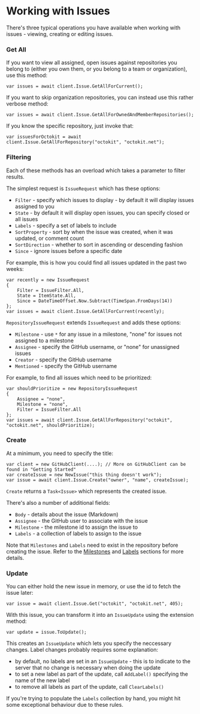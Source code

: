 # Working with Issues

There's three typical operations you have available when working
with issues - viewing, creating or editing issues.

### Get All

If you want to view all assigned, open issues against repositories you belong to
(either you own them, or you belong to a team or organization), use this
method:

```
var issues = await client.Issue.GetAllForCurrent();
```

If you want to skip organization repositories, you can instead use this
rather verbose method:

```
var issues = await client.Issue.GetAllForOwnedAndMemberRepositories();
```

If you know the specific repository, just invoke that:

```
var issuesForOctokit = await client.Issue.GetAllForRepository("octokit", "octokit.net");
```

### Filtering

Each of these methods has an overload which takes a parameter to filter results.

The simplest request is `IssueRequest` which has these options:

 - `Filter` - specify which issues to display - by default it will display issues assigned to you
 - `State` - by default it will display open issues, you can specify closed or all issues
 - `Labels` - specify a set of labels to include
 - `SortProperty` - sort by when the issue was created, when it was updated, or comment count
 - `SortDirection` - whether to sort in ascending or descending fashion
 - `Since` - ignore issues before a specific date

For example, this is how you could find all issues updated in the past two weeks:

```
var recently = new IssueRequest
{
    Filter = IssueFilter.All,
    State = ItemState.All,
    Since = DateTimeOffset.Now.Subtract(TimeSpan.FromDays(14))
};
var issues = await client.Issue.GetAllForCurrent(recently);
```

`RepositoryIssueRequest` extends `IssueRequest` and adds these options:

 - `Milestone` - use `*` for any issue in a milestone, "none" for issues not assigned to a milestone
 - `Assignee` - specify the GitHub username, or "none" for unassigned issues
 - `Creator` - specify the GitHub username
 - `Mentioned` - specify the GitHub username

For example, to find all issues which need to be prioritized:

```
var shouldPrioritize = new RepositoryIssueRequest
{
    Assignee = "none",
    Milestone = "none",
    Filter = IssueFilter.All
};
var issues = await client.Issue.GetAllForRepository("octokit", "octokit.net", shouldPrioritize);
```

### Create

At a minimum, you need to specify the title:

```
var client = new GitHubClient(....); // More on GitHubClient can be found in "Getting Started"
var createIssue = new NewIssue("this thing doesn't work");
var issue = await client.Issue.Create("owner", "name", createIssue);
```

`Create` returns a `Task<Issue>` which represents the created issue.

There's also a number of additional fields:

 - `Body` - details about the issue (Markdown)
 - `Assignee` - the GitHub user to associate with the issue
 - `Milestone` - the milestone id to assign the issue to
 - `Labels` - a collection of labels to assign to the issue

Note that `Milestones` and `Labels` need to exist in the repository before
creating the issue. Refer to the [Milestones](https://github.com/octokit/octokit.net/blob/master/docs/milestones.md)
and [Labels](https://github.com/octokit/octokit.net/blob/master/docs/labels.md)
sections for more details.

### Update

You can either hold the new issue in memory, or use the id to fetch the issue
later:

```
var issue = await client.Issue.Get("octokit", "octokit.net", 405);
```

With this issue, you can transform it into an `IssueUpdate` using the extension method:

```
var update = issue.ToUpdate();
```

This creates an `IssueUpdate` which lets you specify the neccessary changes.
Label changes probably requires some explanation:

 - by default, no labels are set in an `IssueUpdate` - this is to indicate
   to the server that no change is necessary when doing the update
 - to set a new label as part of the update, call `AddLabel()` specifying
   the name of the new label
 - to remove all labels as part of the update, call `ClearLabels()`

If you're trying to populate the `Labels` collection by hand, you might hit
some exceptional behaviour due to these rules.
